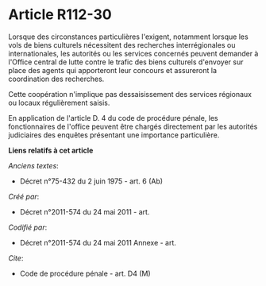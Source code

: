 # Article R112-30

Lorsque des circonstances particulières l'exigent, notamment lorsque les vols de biens culturels nécessitent des recherches
interrégionales ou internationales, les autorités ou les services concernés peuvent demander à l'Office central de lutte
contre le trafic des biens culturels d'envoyer sur place des agents qui apporteront leur concours et assureront la
coordination des recherches.

Cette coopération n'implique pas dessaisissement des services régionaux ou locaux régulièrement saisis.

En application de l'article D. 4 du code de procédure pénale, les fonctionnaires de l'office peuvent être chargés directement
par les autorités judiciaires des enquêtes présentant une importance particulière.

**Liens relatifs à cet article**

_Anciens textes_:

  - Décret n°75-432 du 2 juin 1975 - art. 6 (Ab)

_Créé par_:

  - Décret n°2011-574 du 24 mai 2011  - art.

_Codifié par_:

  - Décret n°2011-574 du 24 mai 2011 Annexe - art.

_Cite_:

  - Code de procédure pénale - art. D4 (M)
